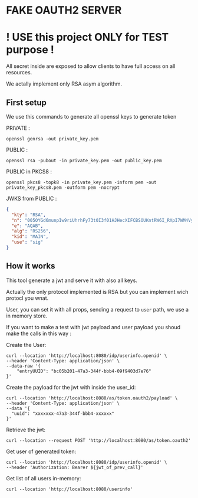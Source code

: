 # FAKE OAUTH2 SERVER
# ! USE this project ONLY for TEST purpose !

All secret inside are exposed to allow clients to have full access
on all resources.

We actally implement only RSA asym algorithm.


## First setup

We use this commands to generate all openssl keys to generate token

PRIVATE : 
```shell
openssl genrsa -out private_key.pem
```

PUBLIC :
```shell
openssl rsa -pubout -in private_key.pem -out public_key.pem
```

PUBLIC in PKCS8 :
```shell
openssl pkcs8 -topk8 -in private_key.pem -inform pem -out private_key_pkcs8.pem -outform pem -nocrypt
```

JWKS from PUBLIC :
```json
{
  "kty": "RSA",
  "n": "005OYGd6munpIw9riUhrhFy73t0I3f01HJHecXIFCBSOUKntRW6I_RXpI7WM4Vynrh8Or0CWumb7jNgkkeWKHBLc6Apwrl-3hM5pT9iK4M3IPn1OIDzfI4CAH3QMZ69M4p0lX13Zp8PEGTaxWP4HIxgDxXh_Lbee80GdzRFEFyL39irwuqmPvw5RUOT2Kbqg6l8rYV7b7dlDBSh9XoJ2792ew-Lhe9OWzGiqCF0n676ma81ojXY4KVdBMg6nry6WTGwSMuYIYlPj3zL6QX2CQWgu6naYiwAc8wzyJk1YLBnohTlFlg4Aqe7zGZ4Po0s52BQuHAYwCiclxGrrsDhNyun97UZg71_4IMWeZ6HEw16WdcvajxUTedJcW0NDBxNtqd7a8hkE23gxVIc-kj9qtffsdJkF-yK93W4I_492C38diT6xfYFNbiYn4WXzpHzsR-kHDuDeIiI_5XtqhaJiVFmYuScM-mA_Xjm37Twrw3N7_NpYQLnvYg1hwaBl1gZhJrlyC0pHfPNw3_7kni_B1Rr1rS51LZMjDlz5-WaCWPc8BB4_qyZ7CL2R_eMbNVti1zzet3MeKbF-2Lh6Qe4SQv9S9H8F3XZ9s7fr5qPDThj1Jphda6M6f50idBVR1lbG_gppGyPGqSNw1geFr-zUuto-N9hBnZ4d1HSEw4rkkt0",
  "e": "AQAB",
  "alg": "RS256",
  "kid": "MAIN",
  "use": "sig"
}
```

## How it works

This tool generate a jwt and serve it with also all keys.

Actually the only protocol implemented is RSA but you can implement wich protocl you wnat.

User, you can set it with all props, sending a request to `user` path, we use a in memory store.

If you want to make a test with jwt payload and user payload you shoud make the calls in this way :

Create the User:
```shell
curl --location 'http://localhost:8080/idp/userinfo.openid' \
--header 'Content-Type: application/json' \
--data-raw '{
    "entryUUID": "bc05b201-47a3-344f-bbb4-09f9403d7e76"
}'
```

Create the payload for the jwt with inside the user_id:
```shell
curl --location 'http://localhost:8080/as/token.oauth2/payload' \
--header 'Content-Type: application/json' \
--data '{
  "uuid": "xxxxxxx-47a3-344f-bbb4-xxxxxx"
}'
```

Retrieve the jwt:
```shell
curl --location --request POST 'http://localhost:8080/as/token.oauth2'
```

Get user of generated token:
```shell
curl --location 'http://localhost:8080/idp/userinfo.openid' \
--header 'Authorization: Bearer ${jwt_of_prev_call}'
```

Get list of all users in-memory:
```shell
curl --location 'http://localhost:8080/userinfo'
```
